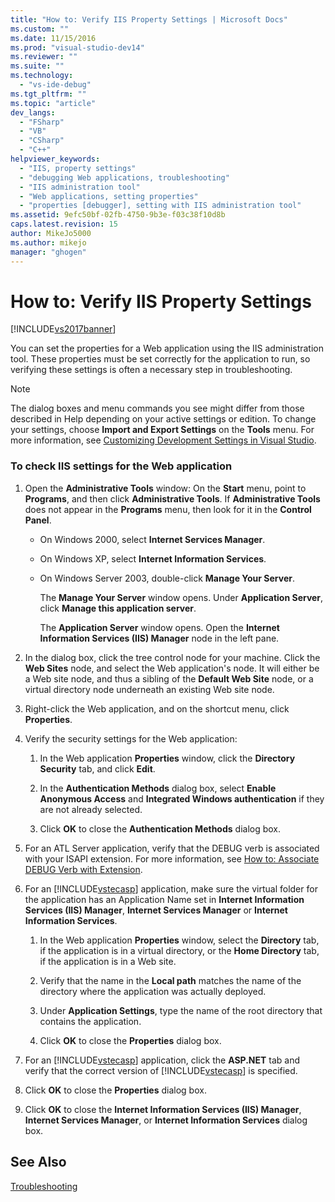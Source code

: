 ```yaml
---
title: "How to: Verify IIS Property Settings | Microsoft Docs"
ms.custom: ""
ms.date: 11/15/2016
ms.prod: "visual-studio-dev14"
ms.reviewer: ""
ms.suite: ""
ms.technology: 
  - "vs-ide-debug"
ms.tgt_pltfrm: ""
ms.topic: "article"
dev_langs: 
  - "FSharp"
  - "VB"
  - "CSharp"
  - "C++"
helpviewer_keywords: 
  - "IIS, property settings"
  - "debugging Web applications, troubleshooting"
  - "IIS administration tool"
  - "Web applications, setting properties"
  - "properties [debugger], setting with IIS administration tool"
ms.assetid: 9efc50bf-02fb-4750-9b3e-f03c38f10d8b
caps.latest.revision: 15
author: MikeJo5000
ms.author: mikejo
manager: "ghogen"
---
```

# How to: Verify IIS Property Settings
[!INCLUDE[vs2017banner](../includes/vs2017banner.md)]

You can set the properties for a Web application using the IIS administration tool. These properties must be set correctly for the application to run, so verifying these settings is often a necessary step in troubleshooting.  
  
> [!NOTE]
>  The dialog boxes and menu commands you see might differ from those described in Help depending on your active settings or edition. To change your settings, choose **Import and Export Settings** on the **Tools** menu. For more information, see [Customizing Development Settings in Visual Studio](http://msdn.microsoft.com/en-us/22c4debb-4e31-47a8-8f19-16f328d7dcd3).  
  
### To check IIS settings for the Web application  
  
1.  Open the **Administrative Tools** window: On the **Start** menu, point to **Programs**, and then click **Administrative Tools**. If **Administrative Tools** does not appear in the **Programs** menu, then look for it in the **Control Panel**.  
  
    -   On Windows 2000, select **Internet Services Manager**.  
  
    -   On Windows XP, select **Internet Information Services**.  
  
    -   On Windows Server 2003, double-click **Manage Your Server**.  
  
         The **Manage Your Server** window opens. Under **Application Server**, click **Manage this application server**.  
  
         The **Application Server** window opens. Open the **Internet Information Services (IIS) Manager** node in the left pane.  
  
2.  In the dialog box, click the tree control node for your machine. Click the **Web Sites** node, and select the Web application's node. It will either be a Web site node, and thus a sibling of the **Default Web Site** node, or a virtual directory node underneath an existing Web site node.  
  
3.  Right-click the Web application, and on the shortcut menu, click **Properties**.  
  
4.  Verify the security settings for the Web application:  
  
    1.  In the Web application **Properties** window, click the **Directory Security** tab, and click **Edit**.  
  
    2.  In the **Authentication Methods** dialog box, select **Enable Anonymous Access** and **Integrated Windows authentication** if they are not already selected.  
  
    3.  Click **OK** to close the **Authentication Methods** dialog box.  
  
5.  For an ATL Server application, verify that the DEBUG verb is associated with your ISAPI extension. For more information, see [How to: Associate DEBUG Verb with Extension](http://msdn.microsoft.com/en-us/50d261d3-4bd4-41c0-b44e-3591086f121e).  
  
6.  For an [!INCLUDE[vstecasp](../includes/vstecasp-md.md)] application, make sure the virtual folder for the application has an Application Name set in **Internet Information Services (IIS) Manager**, **Internet Services Manager** or **Internet Information Services**.  
  
    1.  In the Web application **Properties** window, select the **Directory** tab, if the application is in a virtual directory, or the **Home Directory** tab, if the application is in a Web site.  
  
    2.  Verify that the name in the **Local path** matches the name of the directory where the application was actually deployed.  
  
    3.  Under **Application Settings**, type the name of the root directory that contains the application.  
  
    4.  Click **OK** to close the **Properties** dialog box.  
  
7.  For an [!INCLUDE[vstecasp](../includes/vstecasp-md.md)] application, click the **ASP.NET** tab and verify that the correct version of [!INCLUDE[vstecasp](../includes/vstecasp-md.md)] is specified.  
  
8.  Click **OK** to close the **Properties** dialog box.  
  
9. Click **OK** to close the **Internet Information Services (IIS) Manager**, **Internet Services Manager**, or **Internet Information Services** dialog box.  
  
## See Also  
 [Troubleshooting](../debugger/debugging-web-applications-troubleshooting.md)



